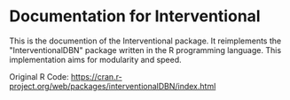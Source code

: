 # Documentation for Interventional

This is the documention of the Interventional package. It reimplements the "InterventionalDBN" package written in the R programming language. This implementation aims for modularity and speed.

Original R Code: <https://cran.r-project.org/web/packages/interventionalDBN/index.html>
